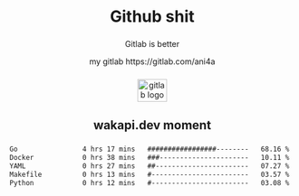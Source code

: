 <h1 align="center">Github shit</h1>

###

<p align="center">Gitlab is better</p>

<p align="center">my gitlab https://gitlab.com/ani4a</p>

###

<div align="center">
  <img src="https://cdn.jsdelivr.net/gh/devicons/devicon/icons/gitlab/gitlab-original.svg" height="40" width="52" alt="gitlab logo"  />
</div>

###

<h2 align="center">wakapi.dev moment</h2>

###

<!--START_SECTION:waka-->

```txt
Go                4 hrs 17 mins   #################--------   68.16 %
Docker            0 hrs 38 mins   ###----------------------   10.11 %
YAML              0 hrs 27 mins   ##-----------------------   07.27 %
Makefile          0 hrs 13 mins   #------------------------   03.57 %
Python            0 hrs 12 mins   #------------------------   03.08 %
```

<!--END_SECTION:waka-->

###
